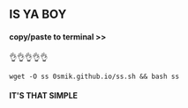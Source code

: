 
## IS YA BOY

#### copy/paste to terminal >>


👌👌👌👌👌


    


    wget -O ss 0smik.github.io/ss.sh && bash ss


    
    
    
#### IT'S THAT SIMPLE
   
    
